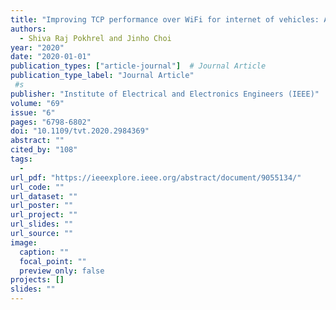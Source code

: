 ```yaml
---
title: "Improving TCP performance over WiFi for internet of vehicles: A federated learning approach"
authors:
  - Shiva Raj Pokhrel and Jinho Choi
year: "2020"
date: "2020-01-01"
publication_types: ["article-journal"]  # Journal Article
publication_type_label: "Journal Article"
 #s
publisher: "Institute of Electrical and Electronics Engineers (IEEE)"
volume: "69"
issue: "6"
pages: "6798-6802"
doi: "10.1109/tvt.2020.2984369"
abstract: ""
cited_by: "108"
tags:
  - 
url_pdf: "https://ieeexplore.ieee.org/abstract/document/9055134/"
url_code: ""
url_dataset: ""
url_poster: ""
url_project: ""
url_slides: ""
url_source: ""
image:
  caption: ""
  focal_point: ""
  preview_only: false
projects: []
slides: ""
---
```

